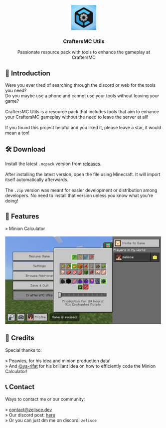 <div align="center">
  
<img src="pack_icon.png" alt="Logo" width="80" height="80">

<h3>CraftersMC Utils</h3>

<p>
  Passionate resource pack with tools to enhance the gameplay at CraftersMC
</p>

<div align="left">

<h2>📖 Introduction</h2>
Were you ever tired of searching through the discord or web for the tools you need?<br>
Do you maybe use a phone and cannot use your tools without leaving your game?<br><br>
CraftersMC Utils is a resource pack that includes tools that aim to enhance your CraftersMC gameplay without the need to leave the server at all!<br><br>
If you found this project helpful and you liked it, please leave a star, it would mean a ton!

<h2>🛠️ Download</h2>
Install the latest <code>.mcpack</code> version from <a href="https://github.com/zelisce/CraftersMC-Minion-Calculator/releases/latest">releases</a>.<br><br>
After installing the latest version, open the file using Minecraft. It will import itself automatically afterwards.<br><br>
The <code>.zip</code> version was meant for easier development or distribution among developers. No need to install that version unless you know what you're doing!

<h2>🎯 Features</h2>
» Minion Calculator<br><br>
<img src="assets/minion_calculator_example_1.png" alt="Minion Calculator Example" width="500">

<h2>🙌 Credits</h2>
Special thanks to:<br><br>
» Peawies, for his idea and minion production data!<br>
» And <a href="https://github.com/ya-rifat">@ya-rifat</a> for his brilliant idea on how to efficiently code the Minion Calculator!

<h2>📞 Contact</h2>
Ways to contact me or our community:<br><br>
» <a href="mailto:contact@zelisce.dev">contact@zelisce.dev</a><br>
» Our discord post: <a href="https://discord.com/channels/935155928649572352/1416595450026528852">here</a><br>
» Or you can just dm me on discord: <code>zelisce</code>
